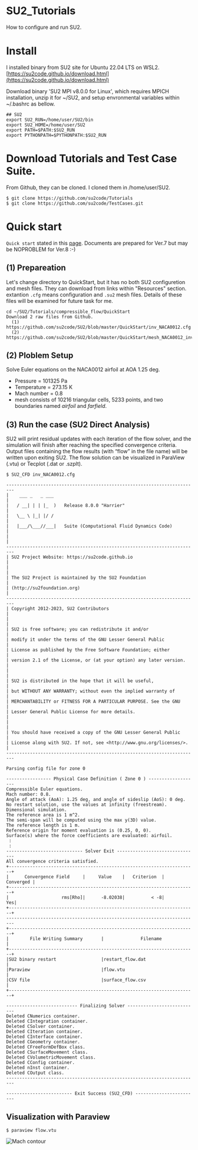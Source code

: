 # SU2_Tutorials
How to configure and run SU2.

# Install 
I installed binary from SU2 site for Ubuntu 22.04 LTS on WSL2.
[https://su2code.github.io/download.html](https://su2code.github.io/download.html)

Download binary 'SU2 MPI v8.0.0 for Linux', which requires MPICH installation,
unzip it for ~/SU2, and setup envronmental variables within ~/.bashrc as bellow.

```
## SU2
export SU2_RUN=/home/user/SU2/bin
export SU2_HOME=/home/user/SU2
export PATH=$PATH:$SU2_RUN
export PYTHONPATH=$PYTHONPATH:$SU2_RUN
```

# Download Tutorials and Test Case Suite.
From Github, they can be cloned.
I cloned them in /home/user/SU2.
```
$ git clone https://github.com/su2code/Tutorials
$ git clone https://github.com/su2code/TestCases.git
```

# Quick start 
`Quick start` stated in this [page](https://su2code.github.io/docs_v7/Quick-Start/).
Documents are prepared for Ver.7 but may be NOPROBLEM for Ver.8 :-)

## (1) Prepareation
Let's change directory to QuickStart, but it has no both SU2 configuretion and mesh files.
They can download from links within "Resources" section.
extantion `.cfg` means configuration and `.su2` mesh files. 
Details of these files will be examined for future task for me. 
```
cd ~/SU2/Tutorials/compressible_flow/QuickStart
Download 2 raw files from Github.
  (1) https://github.com/su2code/SU2/blob/master/QuickStart/inv_NACA0012.cfg
  (2) https://github.com/su2code/SU2/blob/master/QuickStart/mesh_NACA0012_inv.su2
```
## (2) Ploblem Setup
Solve Euler equations on the NACA0012 airfoil at AOA 1.25 deg.
- Pressure = 101325 Pa
- Temperature = 273.15 K
- Mach number = 0.8
- mesh consists of 10216 triangular cells, 5233 points, and two boundaries named _airfoil_ and _farfield_.

## (3) Run the case (SU2 Direct Analysis)
SU2 will print residual updates with each iteration of the flow solver, and the simulation will finish after reaching the specified convergence criteria. Output files containing the flow results (with “flow” in the file name) will be written upon exiting SU2. The flow solution can be visualized in ParaView (.vtu) or Tecplot (.dat or .szplt).

```
$ SU2_CFD inv_NACA0012.cfg

-------------------------------------------------------------------------
|    ___ _   _ ___                                                      |
|   / __| | | |_  )   Release 8.0.0 "Harrier"                           |
|   \__ \ |_| |/ /                                                      |
|   |___/\___//___|   Suite (Computational Fluid Dynamics Code)         |
|                                                                       |
-------------------------------------------------------------------------
| SU2 Project Website: https://su2code.github.io                        |
|                                                                       |
| The SU2 Project is maintained by the SU2 Foundation                   |
| (http://su2foundation.org)                                            |
-------------------------------------------------------------------------
| Copyright 2012-2023, SU2 Contributors                                 |
|                                                                       |
| SU2 is free software; you can redistribute it and/or                  |
| modify it under the terms of the GNU Lesser General Public            |
| License as published by the Free Software Foundation; either          |
| version 2.1 of the License, or (at your option) any later version.    |
|                                                                       |
| SU2 is distributed in the hope that it will be useful,                |
| but WITHOUT ANY WARRANTY; without even the implied warranty of        |
| MERCHANTABILITY or FITNESS FOR A PARTICULAR PURPOSE. See the GNU      |
| Lesser General Public License for more details.                       |
|                                                                       |
| You should have received a copy of the GNU Lesser General Public      |
| License along with SU2. If not, see <http://www.gnu.org/licenses/>.   |
-------------------------------------------------------------------------

Parsing config file for zone 0

----------------- Physical Case Definition ( Zone 0 ) -------------------
Compressible Euler equations.
Mach number: 0.8.
Angle of attack (AoA): 1.25 deg, and angle of sideslip (AoS): 0 deg.
No restart solution, use the values at infinity (freestream).
Dimensional simulation.
The reference area is 1 m^2.
The semi-span will be computed using the max y(3D) value.
The reference length is 1 m.
Reference origin for moment evaluation is (0.25, 0, 0).
Surface(s) where the force coefficients are evaluated: airfoil.
 :
 :
----------------------------- Solver Exit -------------------------------
All convergence criteria satisfied.
+-----------------------------------------------------------------------+
|      Convergence Field     |     Value    |   Criterion  |  Converged |
+-----------------------------------------------------------------------+
|                    rms[Rho]|      -8.02038|          < -8|         Yes|
+-----------------------------------------------------------------------+
-------------------------------------------------------------------------
+-----------------------------------------------------------------------+
|        File Writing Summary       |              Filename             |
+-----------------------------------------------------------------------+
|SU2 binary restart                 |restart_flow.dat                   |
|Paraview                           |flow.vtu                           |
|CSV file                           |surface_flow.csv                   |
+-----------------------------------------------------------------------+

--------------------------- Finalizing Solver ---------------------------
Deleted CNumerics container.
Deleted CIntegration container.
Deleted CSolver container.
Deleted CIteration container.
Deleted CInterface container.
Deleted CGeometry container.
Deleted CFreeFormDefBox class.
Deleted CSurfaceMovement class.
Deleted CVolumetricMovement class.
Deleted CConfig container.
Deleted nInst container.
Deleted COutput class.
-------------------------------------------------------------------------

------------------------- Exit Success (SU2_CFD) ------------------------
```

## Visualization with Paraview
```
$ paraview flow.vtu
```
![Mach contour](https://github.com/waku2011/SU2_Tutorials/assets/10591304/65ea27c8-6aee-4ff3-a59f-c777226d98e9)


